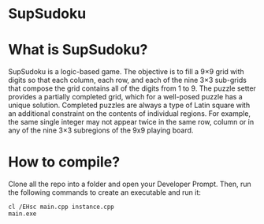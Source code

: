 # SupSudoku 

What is SupSudoku?
=============

SupSudoku	is	a	logic-based	game.	The	objective	is	to	fill	a	9×9	grid	with	digits	so	that	each	column,	each	row,	and	each	of	the	nine	3×3	sub-grids	that	compose	the	grid contains	all	of	the	digits	from	1	to	9. The	puzzle	setter	provides	a	partially	completed	grid,	which	for	a	well-posed	puzzle	has	a	unique	solution.	Completed	puzzles	are	always	a	type	of	Latin	square	with	an	additional	constraint	on	the	contents	of	individual	regions. For	example,	the	same	single	integer	may	not	appear	twice	in	the	same	row,	column	or	in	any	of	the	nine	3×3	subregions	of	the	9x9	playing	board.

How to compile?
===============

Clone all the repo into a folder and open your Developer Prompt.
Then, run the following commands to create an executable and run it:
```DIGITAL Command Language
cl /EHsc main.cpp instance.cpp
main.exe
```

